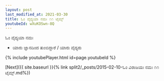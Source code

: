 ```yaml
---
layout: post
last_modified_at: 2021-03-30
title: ಓಂ ವೈದ್ಯಯಾ ನಮಃ ೧೧ ಟೈಮ್ಸ್
youtubeId: wXuKOSwn-8Q
---
```

 
 
 ಓಂ ವೈದ್ಯಯಾ ನಮಃ  
 
 -  ಯಾರು ಜ್ಞಾನದಿಂದ ತುಂಬಿದ್ದಾರೆ / ಯಾರು ವೈದ್ಯರು 
 
  
 
  
 
 
 
 
 
 


{% include youtubePlayer.html id=page.youtubeId %}
 
[Next]({{ site.baseurl }}{% link  split2/_posts/2015-02-10-ಓಂ ವಿರಾಜಯಃ ನಮಃ ೧೧ ಟೈಮ್ಸ್.md%})
 
